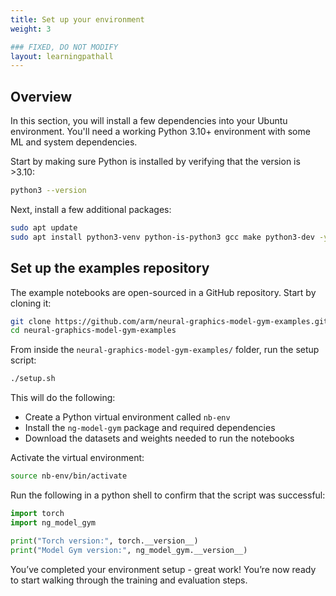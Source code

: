 ```yaml
---
title: Set up your environment
weight: 3

### FIXED, DO NOT MODIFY
layout: learningpathall
---
```


## Overview

In this section, you will install a few dependencies into your Ubuntu environment. You'll need a working Python 3.10+ environment with some ML and system dependencies. 

Start by making sure Python is installed by verifying that the version is >3.10:

```bash
python3 --version
```

Next, install a few additional packages:

```bash
sudo apt update
sudo apt install python3-venv python-is-python3 gcc make python3-dev -y
```

## Set up the examples repository

The example notebooks are open-sourced in a GitHub repository. Start by cloning it:

```bash
git clone https://github.com/arm/neural-graphics-model-gym-examples.git
cd neural-graphics-model-gym-examples
```

From inside the `neural-graphics-model-gym-examples/` folder, run the setup script:

```bash
./setup.sh
```

This will do the following:
- Create a Python virtual environment called `nb-env`
- Install the `ng-model-gym` package and required dependencies
- Download the datasets and weights needed to run the notebooks

Activate the virtual environment:

```bash
source nb-env/bin/activate
```

Run the following in a python shell to confirm that the script was successful:

```python
import torch
import ng_model_gym

print("Torch version:", torch.__version__)
print("Model Gym version:", ng_model_gym.__version__)
```

You’ve completed your environment setup - great work! You’re now ready to start walking through the training and evaluation steps.

